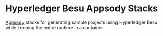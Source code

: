 # Hyperledger Besu Appsody Stacks

[Appsody](https://appsody.dev/) stacks for generating sample projects using Hyperledger Besu while keeping the entire runtime in a container.
